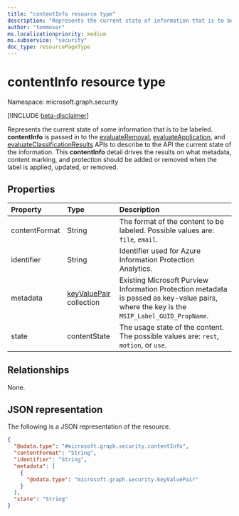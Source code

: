 ```yaml
---
title: "contentInfo resource type"
description: "Represents the current state of information that is to be labeled."
author: "tommoser"
ms.localizationpriority: medium
ms.subservice: "security"
doc_type: resourcePageType
---
```


# contentInfo resource type

Namespace: microsoft.graph.security

[!INCLUDE [beta-disclaimer](../../includes/beta-disclaimer.md)]

Represents the current state of some information that is to be labeled. **contentInfo** is passed in to the [evaluateRemoval](../api/security-sensitivitylabel-evaluateremoval.md), [evaluateApplication](../api/security-sensitivitylabel-evaluateapplication.md), and [evaluateClassificationResults](../api/security-sensitivitylabel-evaluateclassificationresults.md) APIs to describe to the API the current state of the information. This **contentInfo** detail drives the results on what metadata, content marking, and protection should be added or removed when the label is applied, updated, or removed.

## Properties
| Property      | Type                                                                                      | Description                                                                                                                     |
| :------------ | :---------------------------------------------------------------------------------------- | :------------------------------------------------------------------------------------------------------------------------------ |
| contentFormat | String                                                                                    | The format of the content to be labeled. Possible values are: `file`, `email`.                                                                     |
| identifier    | String                                                                                    | Identifier used for Azure Information Protection Analytics.                                                                     |
| metadata      | [keyValuePair](../resources/security-keyvaluepair.md) collection | Existing Microsoft Purview Information Protection metadata is passed as key-value pairs, where the key is the `MSIP_Label_GUID_PropName`. |
| state         | contentState                                                                              | The usage state of the content. The possible values are: `rest`, `motion`, or `use`.                                                                                |

## Relationships
None.

## JSON representation
The following is a JSON representation of the resource.
<!-- {
  "blockType": "resource",
  "@odata.type": "microsoft.graph.security.contentInfo"
}
-->
``` json
{
  "@odata.type": "#microsoft.graph.security.contentInfo",
  "contentFormat": "String",
  "identifier": "String",
  "metadata": [
    {
      "@odata.type": "microsoft.graph.security.keyValuePair"
    }
  ],
  "state": "String"
}
```

